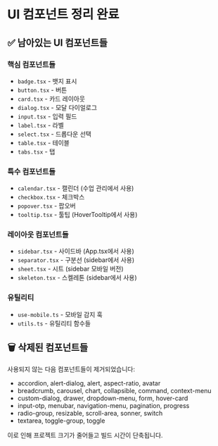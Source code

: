 # UI 컴포넌트 정리 완료

## ✅ 남아있는 UI 컴포넌트들

### 핵심 컴포넌트들
- `badge.tsx` - 뱃지 표시
- `button.tsx` - 버튼
- `card.tsx` - 카드 레이아웃
- `dialog.tsx` - 모달 다이얼로그
- `input.tsx` - 입력 필드
- `label.tsx` - 라벨
- `select.tsx` - 드롭다운 선택
- `table.tsx` - 테이블
- `tabs.tsx` - 탭

### 특수 컴포넌트들
- `calendar.tsx` - 캘린더 (수업 관리에서 사용)
- `checkbox.tsx` - 체크박스
- `popover.tsx` - 팝오버
- `tooltip.tsx` - 툴팁 (HoverTooltip에서 사용)

### 레이아웃 컴포넌트들
- `sidebar.tsx` - 사이드바 (App.tsx에서 사용)
- `separator.tsx` - 구분선 (sidebar에서 사용)
- `sheet.tsx` - 시트 (sidebar 모바일 버전)
- `skeleton.tsx` - 스켈레톤 (sidebar에서 사용)

### 유틸리티
- `use-mobile.ts` - 모바일 감지 훅
- `utils.ts` - 유틸리티 함수들

## 🗑️ 삭제된 컴포넌트들

사용되지 않는 다음 컴포넌트들이 제거되었습니다:
- accordion, alert-dialog, alert, aspect-ratio, avatar
- breadcrumb, carousel, chart, collapsible, command, context-menu
- custom-dialog, drawer, dropdown-menu, form, hover-card
- input-otp, menubar, navigation-menu, pagination, progress
- radio-group, resizable, scroll-area, sonner, switch
- textarea, toggle-group, toggle

이로 인해 프로젝트 크기가 줄어들고 빌드 시간이 단축됩니다.
